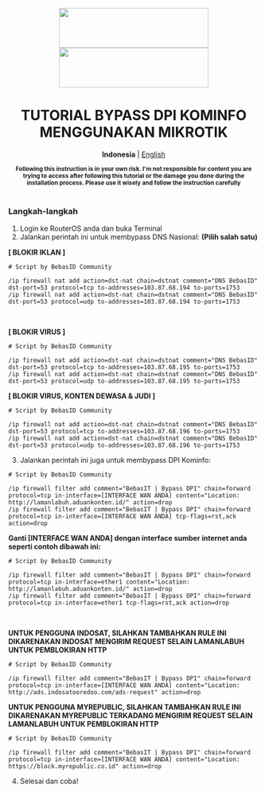 <p align="center">
  <img src="https://user-images.githubusercontent.com/115700386/234646779-cf6c4264-4e8d-4aba-aa19-40f088b3e825.png#gh-light-mode-only" width="300px" height="80px">
  <img src="https://github.com/bebasid/bebasit/assets/115700386/2a92dfdf-479e-47bc-a063-3e5b61fed001#gh-dark-mode-only" width="300px" height="80px">
</p>

<h1 align="center">TUTORIAL BYPASS DPI KOMINFO MENGGUNAKAN MIKROTIK</h1>

<p align="center">
    <b>Indonesia</b> | <a href="mikrotik-tutorial.en.md">English</a>
</p>

<p align="center">
  <b><sup>Following this instruction is in your own risk. I'm not responsible for content you are trying to access after following this tutorial or the damage you done during the installation process. Please use it wisely and follow the instruction carefully</sup></b><br><br>
</p>

### Langkah-langkah

1. Login ke RouterOS anda dan buka Terminal
2. Jalankan perintah ini untuk membypass DNS Nasional:
**(Pilih salah satu)**

**[ BLOKIR IKLAN ]**
```
# Script by BebasID Community

/ip firewall nat add action=dst-nat chain=dstnat comment="DNS BebasID" dst-port=53 protocol=tcp to-addresses=103.87.68.194 to-ports=1753
/ip firewall nat add action=dst-nat chain=dstnat comment="DNS BebasID" dst-port=53 protocol=udp to-addresses=103.87.68.194 to-ports=1753
```
<br>

**[ BLOKIR VIRUS ]**
```
# Script by BebasID Community

/ip firewall nat add action=dst-nat chain=dstnat comment="DNS BebasID" dst-port=53 protocol=tcp to-addresses=103.87.68.195 to-ports=1753
/ip firewall nat add action=dst-nat chain=dstnat comment="DNS BebasID" dst-port=53 protocol=udp to-addresses=103.87.68.195 to-ports=1753
```

**[ BLOKIR VIRUS, KONTEN DEWASA & JUDI ]**
```
# Script by BebasID Community

/ip firewall nat add action=dst-nat chain=dstnat comment="DNS BebasID" dst-port=53 protocol=tcp to-addresses=103.87.68.196 to-ports=1753
/ip firewall nat add action=dst-nat chain=dstnat comment="DNS BebasID" dst-port=53 protocol=udp to-addresses=103.87.68.196 to-ports=1753
```

3. Jalankan perintah ini juga untuk membypass DPI Kominfo:
```
# Script by BebasID Community

/ip firewall filter add comment="BebasIT | Bypass DPI" chain=forward protocol=tcp in-interface=[INTERFACE WAN ANDA] content="Location: http://lamanlabuh.aduankonten.id/" action=drop
/ip firewall filter add comment="BebasIT | Bypass DPI" chain=forward protocol=tcp in-interface=[INTERFACE WAN ANDA] tcp-flags=rst,ack action=drop
```
<b>Ganti [INTERFACE WAN ANDA] dengan interface sumber internet anda seperti contoh dibawah ini:</b>
```
# Script by BebasID Community

/ip firewall filter add comment="BebasIT | Bypass DPI" chain=forward protocol=tcp in-interface=ether1 content="Location: http://lamanlabuh.aduankonten.id/" action=drop
/ip firewall filter add comment="BebasIT | Bypass DPI" chain=forward protocol=tcp in-interface=ether1 tcp-flags=rst,ack action=drop
```
<br>

**UNTUK PENGGUNA INDOSAT, SILAHKAN TAMBAHKAN RULE INI DIKARENAKAN INDOSAT MENGIRIM REQUEST SELAIN LAMANLABUH UNTUK PEMBLOKIRAN HTTP**
```
# Script by BebasID Community

/ip firewall filter add comment="BebasIT | Bypass DPI" chain=forward protocol=tcp in-interface=[INTERFACE WAN ANDA] content="Location: http://ads.indosatooredoo.com/ads-request" action=drop
```

**UNTUK PENGGUNA MYREPUBLIC, SILAHKAN TAMBAHKAN RULE INI DIKARENAKAN MYREPUBLIC TERKADANG MENGIRIM REQUEST SELAIN LAMANLABUH UNTUK PEMBLOKIRAN HTTP**
```
# Script by BebasID Community

/ip firewall filter add comment="BebasIT | Bypass DPI" chain=forward protocol=tcp in-interface=[INTERFACE WAN ANDA] content="Location: https://block.myrepublic.co.id" action=drop
```

4. Selesai dan coba!
